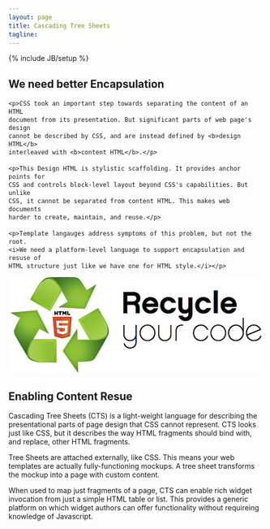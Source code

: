 ```yaml
---
layout: page
title: Cascading Tree Sheets
tagline:
---
```

{% include JB/setup %}


<div class="row">
  <div class="span9">
    <h2>We need better Encapsulation</h2>
  </div>
</div>

<div class="row">
  <div class="span9 threecolumn">
    
    <p>CSS took an important step towards separating the content of an HTML
    document from its presentation. But significant parts of web page's design
    cannot be described by CSS, and are instead defined by <b>design HTML</b>
    interleaved with <b>content HTML</b>.</p>

    <p>This Design HTML is stylistic scaffolding. It provides anchor points for
    CSS and controls block-level layout beyond CSS's capabilities. But unlike
    CSS, it cannot be separated from content HTML. This makes web documents
    harder to create, maintain, and reuse.</p>

    <p>Template langauges address symptoms of this problem, but not the root.
    <i>We need a platform-level language to support encapsulation and resuse of
    HTML structure just like we have one for HTML style.</i></p>
    
  </div>
</div>

<div class="row">
  <p align="center">
    <img src="/images/recycle.png" style="width: 500px;" />
  </p>
</div>

<div class="row">
  <h2>Enabling Content Resue</h2>
</div>

<div class="span9 threecolumn">
  <p>Cascading Tree Sheets (CTS) is a light-weight language for describing the
  presentational parts of page design that CSS cannot represent. CTS looks just
  like CSS, but it describes the way HTML fragments should bind with, and
  replace, other HTML fragments.</p>

  <p>Tree Sheets are attached externally, like CSS. This means your web
  templates are actually fully-functioning mockups. A tree sheet transforms the
  mockup into a page with custom content.</p>

  <p>When used to map just fragments of a page, CTS can enable rich widget
  invocation from just a simple HTML table or list. This provides a generic
  platform on which widget authors can offer functionality without requireing
  knowledge of Javascript.</p>
</div>

<script>
$(function() {
  SelectPage("PageHome");
});
</script>
